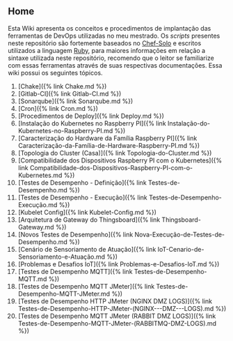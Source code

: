 ## Home

Esta Wiki apresenta os conceitos e procedimentos de implantação das ferramentas de DevOps utilizadas no meu mestrado. Os *scripts* presentes neste repositório são fortemente baseados no [Chef-Solo](https://docs.chef.io/chef_solo.html) e escritos utilizados a linguagem [Ruby](https://www.ruby-lang.org/pt/), para maiores informações em relação a sintaxe utilizada neste repositório, recomendo que o leitor se familiarize com essas ferramentas através de suas respectivas documentações. Essa wiki possui os seguintes tópicos.

1.  [Chake]({% link Chake.md %})
2.  [Gitlab-CI]({% link Gitlab-CI.md %})
3.  [Sonarqube]({% link Sonarqube.md %})
4.  [Cron]({% link Cron.md %})
5.  [Procedimentos de Deploy]({% link Deploy.md %})
6.  [Instalação do Kubernetes no Raspberry PI]({% link Instalação-do-Kubernetes-no-Raspberry-PI.md %})
7.  [Caracterização do Hardware da Família Raspberry PI]({% link Caracterização-da-Família-de-Hardware-Raspberry-PI.md %})
8.  [Topologia do Cluster (Casa)]({% link Topologia-do-Cluster.md %})
9.  [Compatibilidade dos Dispositivos Raspberry PI com o Kubernetes]({% link Compatibilidade-dos-Dispositivos-Raspberry-PI-com-o-Kubernetes.md %})
10. [Testes de Desempenho - Definição]({% link Testes-de-Desempenho.md %})
11. [Testes de Desempenho - Execução]({% link Testes-de-Desempenho-Execução.md %})
12. [Kubelet Config]({% link Kubelet-Config.md %})
13. [Arquitetura de Gateway do Thingsboard]({% link Thingsboard-Gateway.md %})
14. [Novos Testes de Desempenho]({% link Nova-Execução-de-Testes-de-Desempenho.md %})
15. [Cenário de Sensoriamento de Atuação]({% link IoT-Cenario-de-Sensoriamento-e-Atuação.md %})
16. [Problemas e Desafios IoT]({% link Problemas-e-Desafios-IoT.md %})
17. [Testes de Desempenho MQTT]({% link Testes-de-Desempenho-MQTT.md %})
18. [Testes de Desempenho MQTT JMeter]({% link Testes-de-Desempenho-MQTT-JMeter.md %})
19. [Testes de Desempenho HTTP JMeter (NGINX DMZ LOGS)]({% link Testes-de-Desempenho-HTTP-JMeter-(NGINX---DMZ---LOGS).md %})
20. [Testes de Desempenho MQTT JMeter (RABBIT DMZ LOGS)]({% link Testes-de-Desempenho-MQTT-JMeter-(RABBITMQ-DMZ-LOGS).md %})